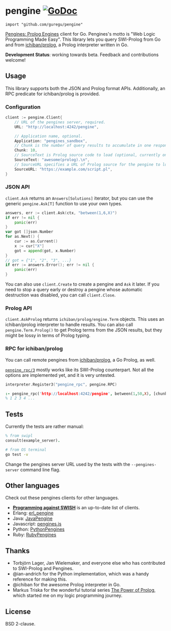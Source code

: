 # pengine [![GoDoc](https://godoc.org/github.com/guregu/pengine?status.svg)](https://godoc.org/github.com/guregu/pengine)
`import "github.com/guregu/pengine"`

[Pengines: Prolog Engines](https://www.swi-prolog.org/pldoc/doc_for?object=section(%27packages/pengines.html%27)) client for Go.
Pengines's motto is "Web Logic Programming Made Easy". This library lets you query SWI-Prolog from Go and from [ichiban/prolog](https://github.com/ichiban/prolog), a Prolog interpreter written in Go.

**Development Status**: working towards beta. Feedback and contributions welcome!

## Usage

This library supports both the JSON and Prolog format APIs. Additionally, an RPC predicate for ichiban/prolog is provided.

### Configuration

```go
client := pengine.Client{
    // URL of the pengines server, required.
    URL: "http://localhost:4242/pengine",

    // Application name, optional.
    Application: "pengines_sandbox",
    // Chunk is the number of query results to accumulate in one response. 1 by default.
    Chunk: 10,
    // SourceText is Prolog source code to load (optional, currently only supported for the JSON format).
    SourceText: "awesome(prolog).\n",
    // SourceURL specifies a URL of Prolog source for the pengine to load (optional).
    SourceURL: "https://example.com/script.pl",
}
```

### JSON API

`client.Ask` returns an `Answers[Solutions]` iterator, but you can use the generic `pengine.Ask[T]` function to use your own types.

```go
answers, err := client.Ask(ctx, "between(1,6,X)")
if err != nil {
	panic(err)
}
var got []json.Number
for as.Next() {
	cur := as.Current()
	x := cur["X"]
	got = append(got, x.Number)
}
// got = {"1", "2", "3", ...}
if err := answers.Error(); err != nil {
	panic(err)
}
```

You can also use `client.Create` to create a pengine and `Ask` it later. If you need to stop a query early or destroy a pengine whose automatic destruction was disabled, you can call `client.Close`.

### Prolog API

`client.AskProlog` returns `ichiban/prolog/engine.Term` objects. This uses an ichiban/prolog interpreter to handle results.
You can also call `pengine.Term.Prolog()` to get Prolog terms from the JSON results, but they might be lossy in terms of Prolog typing.

### RPC for ichiban/prolog

You can call remote pengines from [ichiban/prolog](https://github.com/ichiban/prolog), a Go Prolog, as well.

[`pengine_rpc/3`](https://www.swi-prolog.org/pldoc/man?predicate=pengine_rpc/3) mostly works like its SWI-Prolog counterpart.
Not all the options are implemented yet, and it is very untested.

```go
interpreter.Register3("pengine_rpc", pengine.RPC)
```

```prolog
:- pengine_rpc('http://localhost:4242/pengine', between(1,50,X), [chunk(10)]), write(X), nl.
% 1 2 3 4 ...
```

## Tests

Currently the tests are rather manual:

```prolog
% from swipl
consult(example_server).
```

```bash
# from OS terminal
go test -v
```

Change the pengines server URL used by the tests with the `--pengines-server` command line flag.

## Other languages

Check out these pengines clients for other languages.

- **[Programming against SWISH](https://github.com/SWI-Prolog/swish/tree/master/client)** is an up-to-date list of clients.
- Erlang: [erl_pengine](https://github.com/Limmen/erl_pengine)
- Java: [JavaPengine](https://github.com/Anniepoo/JavaPengine)
- Javascript: [pengines.js](https://pengines.swi-prolog.org/docs/documentation.html)
- Python: [PythonPengines](https://github.com/ian-andrich/PythonPengines)
- Ruby: [RubyPengines](https://github.com/simularity/RubyPengine)

## Thanks

- Torbjörn Lager, Jan Wielemaker, and everyone else who has contributed to SWI-Prolog and Pengines.
- @ian-andrich for the Python implementation, which was a handy reference for making this.
- @ichiban for the awesome Prolog interpreter in Go.
- Markus Triska for the wonderful tutorial series [The Power of Prolog](https://www.metalevel.at/prolog), which started me on my logic programming journey.

## License

BSD 2-clause.
